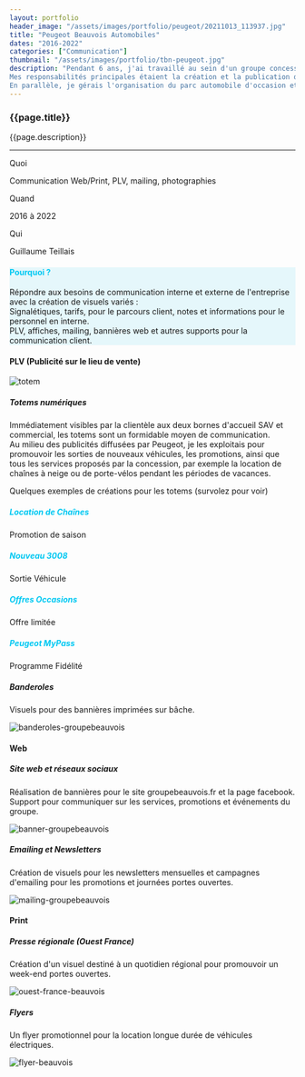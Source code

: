 ```yaml
---
layout: portfolio
header_image: "/assets/images/portfolio/peugeot/20211013_113937.jpg"
title: "Peugeot Beauvois Automobiles"
dates: "2016-2022"
categories: ["Communication"]
thumbnail: "/assets/images/portfolio/tbn-peugeot.jpg"
description: "Pendant 6 ans, j'ai travaillé au sein d'un groupe concessionnaire Peugeot, occupant un poste polyvalent. <br>
Mes responsabilités principales étaient la création et la publication d'annonces pour la vente de véhicules d'occasion en ligne.<br>
En parallèle, je gérais l'organisation du parc automobile d'occasion et les livraisons de véhicules neufs pour des clients grands comptes, incluant la mise en main. <br><br> J'étais également chargé de la communication interne et externe de l'entreprise. <br> Voici un échantillon des <strong style='color: #00c8f2'>travaux que j'ai réalisés</strong> durant cette période."
---
```

<div class="col-lg-8 text-left pf-container">
	<h3 class="mb-3 mt-3 project-title">{{page.title}}</h3>
   <!-- <h6>{{page.dates}}</h6> -->
	<p>{{page.description}}</p>

  <hr class="my-5">

  <div class="row">
      <div class="col-lg-4 text-center">
        <p class="text-color font-weight-bold mb-2">Quoi</p>
        <p>Communication Web/Print, PLV, mailing, photographies</p>
      </div>
      <div class="col-lg-4 text-center">
        <p class="text-color font-weight-bold mb-2">Quand</p>
        <p>2016 à 2022</p>
      </div>
      <div class="col-lg-4 text-center">
        <p class="text-color font-weight-bold mb-2">Qui</p>
        <p>Guillaume Teillais</p>
      </div>
  </div>
</div>

<div class="col-lg-12 text-center my-5 py-5" style="background-color: #c9f1f978">
  <h4 class="mb-3" style="color: #00c8f2">Pourquoi ?</h4>
	<p class="project-caption">Répondre aux besoins de communication interne et externe de l'entreprise avec la création de visuels variés : <br>
  Signalétiques, tarifs, pour le parcours client, notes et informations pour le personnel en interne. <br> PLV, affiches, mailing, bannières web et autres supports pour la communication client.</p>
</div>

<div class="container">
  <div class="service-2 col-lg-12 my-5">
    <h4>PLV (Publicité sur le lieu de vente)</h4>
  </div>

  <div class="row justify-content-center pf-container mb-5">
    <div class="col-lg-6 col-sm-12 mt-3 portrait-container">
      <div class="fade-right animscroll">
        <img src="/assets/images/portfolio/peugeot/totem-slide.gif" alt="totem" class="project-img">
      </div>
    </div>
    <div class="col-lg-6 col-sm-12 mt-3 portrait-description">
      <div class="fade-left animscroll px-3">
        <h5>Totems numériques</h5>
        <p>Immédiatement visibles par la clientèle aux deux bornes d'accueil SAV et commercial, les totems sont un formidable moyen de communication. <br>
        Au milieu des publicités diffusées par Peugeot, je les exploitais pour promouvoir les sorties de nouveaux véhicules, les promotions, ainsi que tous les services proposés par la concession, par exemple la location de chaînes à neige ou de porte-vélos pendant les périodes de vacances.</p>
      </div>
    </div>
  </div>

  <!-- gallerie des totems -->
  <p class="col-lg-12 totem-examples">Quelques exemples de créations pour les totems (survolez pour voir)</p>
  <div class="col-lg-12 gallery-container fade-in animscroll">
    <div>
      <div class="gallery-element ">
        <h5 style="color: #00c8f2">Location de Chaînes</h5>
        <span>Promotion de saison</span>
      </div>
    </div>
    <div>
      <div class="gallery-element">
        <h5 style="color: #00c8f2">Nouveau 3008</h5>
        <span>Sortie Véhicule</span>
      </div>
    </div>
    <div>
      <div class="gallery-element">
        <h5 style="color: #00c8f2">Offres Occasions</h5>
        <span>Offre limitée</span>
      </div>
    </div>
    <div>
      <div class="gallery-element">
        <h5 style="color: #00c8f2">Peugeot MyPass</h5>
        <span>Programme Fidélité</span>
      </div>
    </div>
  </div>

  <div class="row justify-content-center">
    <div class="col-lg-12 col-sm-12 mt-5 top-description">
      <div class="fade-top animscroll">
        <h5>Banderoles</h5>
        <p>Visuels pour des bannières imprimées sur bâche.</p>
      </div>
    </div>
    <div class="col mb-5 paysage-container">
      <div class="fade-in animscroll">
        <img src="/assets/images/portfolio/peugeot/banner-mockup.jpg" alt="banderoles-groupebeauvois" class="project-img">
      </div>
    </div>
  </div>


  <div class="service-2 col-lg-12 mt-5">
    <h4>Web</h4>
  </div>
  <div class="row justify-content-center">
    <div class="col-lg-12 col-sm-12 pt-4 mb-3 top-description">
      <div class="fade-down animscroll">
        <h5>Site web et réseaux sociaux</h5>
        <p>Réalisation de bannières pour le site groupebeauvois.fr et la page facebook. <br>
        Support pour communiquer sur les services, promotions et événements du groupe.</p>
      </div>
    </div>
    <div class="col mb-3 paysage-container">
      <div class="fade-left animscroll">
        <img src="/assets/images/portfolio/peugeot/banner-web.gif" alt="banner-groupebeauvois" class="project-img">
      </div>
    </div>
    <div class="col-lg-12 col-sm-12 mt-5 mb-3 top-description">
      <div class="fade-top animscroll">
        <h5>Emailing et Newsletters</h5>
        <p>Création de visuels pour les newsletters mensuelles et campagnes d'emailing pour les promotions et journées portes ouvertes.</p>
      </div>
    </div>
    <div class="col mb-3 paysage-container">
      <div class="fade-in animscroll">
        <img src="/assets/images/portfolio/peugeot/mailing.jpg" alt="mailing-groupebeauvois" class="project-img">
      </div>
    </div>
  </div>

  <div class="service-2 col-lg-12 mt-5">
    <h4>Print</h4>
  </div>
  <div class="row justify-content-center">
    <div class="col-lg-12 col-sm-12 pt-4 mb-3 top-description">
      <div class="fade-down animscroll">
        <h5>Presse régionale (Ouest France)</h5>
        <p>Création d'un visuel destiné à un quotidien régional pour promouvoir un week-end portes ouvertes.</p>
      </div>
    </div>
    <div class="col mb-3 paysage-container">
      <div class="fade-left animscroll">
        <img src="/assets/images/portfolio/peugeot/mockup-ouest-france.jpg" alt="ouest-france-beauvois" class="project-img">
       </div>
    </div>
    <div class="col-lg-12 col-sm-12 pt-4 mb-3 top-description">
      <div class="fade-down animscroll">
        <h5>Flyers</h5>
        <p>Un flyer promotionnel pour la location longue durée de véhicules électriques.</p>
      </div>
    </div>
    <div class="col mb-3 paysage-container">
      <div class="fade-right animscroll">
        <img src="/assets/images/portfolio/peugeot/flyer-electric.jpg" alt="flyer-beauvois" class="project-img">
      </div>
    </div>
  </div>
</div>
